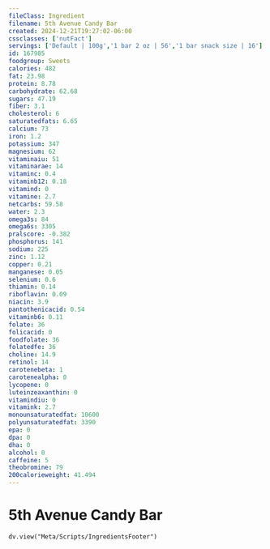 ```yaml
---
fileClass: Ingredient
filename: 5th Avenue Candy Bar
created: 2024-12-21T19:27:02-06:00
cssclasses: ['nutFact']
servings: ['Default | 100g','1 bar 2 oz | 56','1 bar snack size | 16']
id: 167985
foodgroup: Sweets
calories: 482
fat: 23.98
protein: 8.78
carbohydrate: 62.68
sugars: 47.19
fiber: 3.1
cholesterol: 6
saturatedfats: 6.65
calcium: 73
iron: 1.2
potassium: 347
magnesium: 62
vitaminaiu: 51
vitaminarae: 14
vitaminc: 0.4
vitaminb12: 0.18
vitamind: 0
vitamine: 2.7
netcarbs: 59.58
water: 2.3
omega3s: 84
omega6s: 3305
pralscore: -0.382
phosphorus: 141
sodium: 225
zinc: 1.12
copper: 0.21
manganese: 0.05
selenium: 0.6
thiamin: 0.14
riboflavin: 0.09
niacin: 3.9
pantothenicacid: 0.54
vitaminb6: 0.11
folate: 36
folicacid: 0
foodfolate: 36
folatedfe: 36
choline: 14.9
retinol: 14
carotenebeta: 1
carotenealpha: 0
lycopene: 0
luteinzeaxanthin: 0
vitamindiu: 0
vitamink: 2.7
monounsaturatedfat: 10600
polyunsaturatedfat: 3390
epa: 0
dpa: 0
dha: 0
alcohol: 0
caffeine: 5
theobromine: 79
200calorieweight: 41.494
---
```


# 5th Avenue Candy Bar

```dataviewjs
dv.view("Meta/Scripts/IngredientsFooter")
```